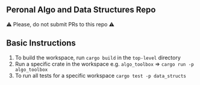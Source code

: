 ## Peronal Algo and Data Structures Repo

:warning: Please, do not submit PRs to this repo :warning:

## Basic Instructions

1. To build the workspace, run `cargo build` in the `top-level` directory
2. Run a specific crate in the workspace e.g. `algo_toolbox` => `cargo run -p algo_toolbox`
3. To run all tests for a specific workspace `cargo test -p data_structs`
